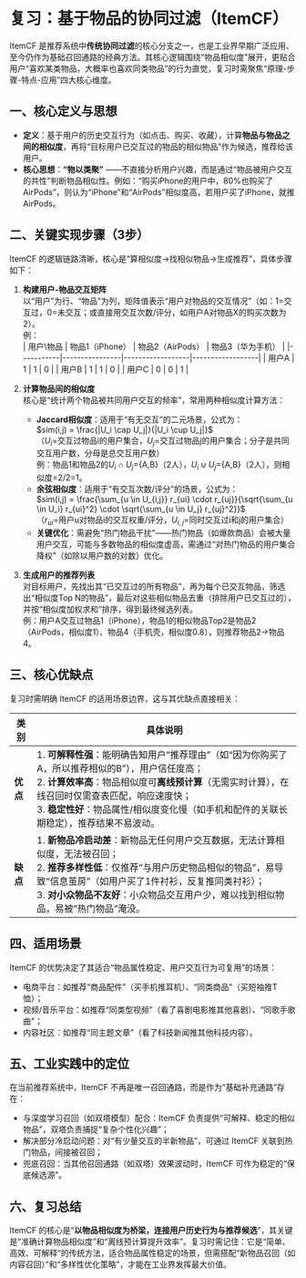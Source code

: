 # 复习：基于物品的协同过滤（ItemCF）
ItemCF 是推荐系统中**传统协同过滤**的核心分支之一，也是工业界早期广泛应用、至今仍作为基础召回通路的经典方法。其核心逻辑围绕“物品相似度”展开，更贴合用户“喜欢某类物品，大概率也喜欢同类物品”的行为直觉，复习时需聚焦“原理-步骤-特点-应用”四大核心维度。


## 一、核心定义与思想
- **定义**：基于用户的历史交互行为（如点击、购买、收藏），计算**物品与物品之间的相似度**，再将“目标用户已交互过的物品的相似物品”作为候选，推荐给该用户。
- **核心思想**：**“物以类聚”** ——不直接分析用户兴趣，而是通过“物品被用户交互的共性”判断物品相似性。例如：“购买iPhone的用户中，80%也购买了AirPods”，则认为“iPhone”和“AirPods”相似度高，若用户买了iPhone，就推AirPods。


## 二、关键实现步骤（3步）
ItemCF 的逻辑链路清晰，核心是“算相似度→找相似物品→生成推荐”，具体步骤如下：
1. **构建用户-物品交互矩阵**  
   以“用户”为行、“物品”为列，矩阵值表示“用户对物品的交互情况”（如：1=交互过，0=未交互；或直接用交互次数/评分，如用户A对物品X的购买次数为2）。  
   例：  
   | 用户\物品 | 物品1（iPhone） | 物品2（AirPods） | 物品3（华为手机） |
   |-----------|----------------|------------------|------------------|
   | 用户A     | 1              | 1                | 0                |
   | 用户B     | 1              | 1                | 0                |
   | 用户C     | 0              | 0                | 1                |

2. **计算物品间的相似度**  
   核心是“统计两个物品被共同用户交互的频率”，常用两种相似度计算方法：
   - **Jaccard相似度**：适用于“有无交互”的二元场景，公式为：  
     $sim(i,j) = \frac{|U_i \cap U_j|}{|U_i \cup U_j|}$  
     （$U_i$=交互过物品i的用户集合，$U_j$=交互过物品j的用户集合；分子是共同交互用户数，分母是总交互用户数）  
     例：物品1和物品2的$U_i \cap U_j$={A,B}（2人），$U_i \cup U_j$={A,B}（2人），则相似度=2/2=1。
   - **余弦相似度**：适用于“有交互次数/评分”的场景，公式为：  
     $sim(i,j) = \frac{\sum_{u \in U_{i,j}} r_{ui} \cdot r_{uj}}{\sqrt{\sum_{u \in U_i} r_{ui}^2} \cdot \sqrt{\sum_{u \in U_j} r_{uj}^2}}$  
     （$r_{ui}$=用户u对物品i的交互权重/评分，$U_{i,j}$=同时交互过i和j的用户集合）  
   - **关键优化**：需避免“热门物品干扰”——热门物品（如爆款商品）会被大量用户交互，可能与多数物品的相似度虚高，需通过“对热门物品的用户集合降权”（如除以用户数的对数）优化。

3. **生成用户的推荐列表**  
   对目标用户，先找出其“已交互过的所有物品”，再为每个已交互物品，筛选出“相似度Top N的物品”，最后对这些相似物品去重（排除用户已交互过的），并按“相似度加权求和”排序，得到最终候选列表。  
   例：用户A交互过物品1（iPhone），物品1的相似物品Top2是物品2（AirPods，相似度1）、物品4（手机壳，相似度0.8），则推荐物品2→物品4。


## 三、核心优缺点
复习时需明确 ItemCF 的适用场景边界，这与其优缺点直接相关：

| 类别 | 具体说明 |
|------|----------|
| **优点** | 1. **可解释性强**：能明确告知用户“推荐理由”（如“因为你购买了A，所以推荐相似的B”），用户信任度高；<br>2. **计算效率高**：物品相似度可**离线预计算**（无需实时计算），在线召回时仅需查表匹配，响应速度快；<br>3. **稳定性好**：物品属性/相似度变化慢（如手机和配件的关联长期稳定），推荐结果不易波动。 |
| **缺点** | 1. **新物品冷启动差**：新物品无任何用户交互数据，无法计算相似度，无法被召回；<br>2. **推荐多样性低**：仅推荐“与用户历史物品相似的物品”，易导致“信息茧房”（如用户买了1件衬衫，反复推同类衬衫）；<br>3. **对小众物品不友好**：小众物品交互用户少，难以找到相似物品，易被“热门物品”淹没。 |


## 四、适用场景
ItemCF 的优势决定了其适合“物品属性稳定、用户交互行为可复用”的场景：
- 电商平台：如推荐“商品配件”（买手机推耳机）、“同类商品”（买短袖推T恤）；
- 视频/音乐平台：如推荐“同类型视频”（看了喜剧电影推其他喜剧）、“同歌手歌曲”；
- 内容社区：如推荐“同主题文章”（看了科技新闻推其他科技内容）。


## 五、工业实践中的定位
在当前推荐系统中，ItemCF 不再是唯一召回通路，而是作为“基础补充通路”存在：
- 与深度学习召回（如双塔模型）配合：ItemCF 负责提供“可解释、稳定的相似物品”，双塔负责捕捉“复杂个性化兴趣”；
- 解决部分冷启动问题：对“有少量交互的半新物品”，可通过 ItemCF 关联到热门物品，间接被召回；
- 兜底召回：当其他召回通路（如双塔）效果波动时，ItemCF 可作为稳定的“保底候选源”。


## 六、复习总结
ItemCF 的核心是“**以物品相似度为桥梁，连接用户历史行为与推荐候选**”，其关键是“准确计算物品相似度”和“离线预计算提升效率”。复习时需记住：它是“简单、高效、可解释”的传统方法，适合物品属性稳定的场景，但需搭配“新物品召回（如内容召回）”和“多样性优化策略”，才能在工业界发挥最大价值。